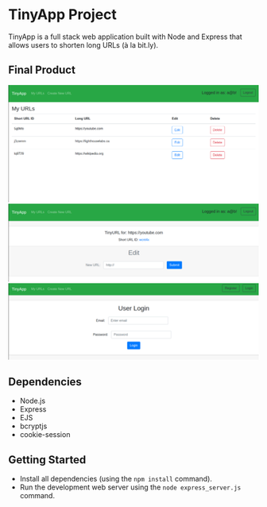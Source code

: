 # TinyApp Project

TinyApp is a full stack web application built with Node and Express that allows users to shorten long URLs (à la bit.ly).

## Final Product

!["Screenshot of main urls page"](https://github.com/Pwsjas/tinyapp/blob/master/docs/urls-page.png?raw=true)
!["Screenshot of a specific url page"](https://github.com/Pwsjas/tinyapp/blob/master/docs/specific-url-page.png?raw=true)
!["Screenshot of the login page"](https://github.com/Pwsjas/tinyapp/blob/master/docs/login-page.png?raw=true)

## Dependencies

- Node.js
- Express
- EJS
- bcryptjs
- cookie-session

## Getting Started

- Install all dependencies (using the `npm install` command).
- Run the development web server using the `node express_server.js` command.